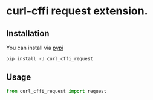 # curl-cffi request extension.

## Installation

You can install via [pypi](https://pypi.org/project/curl_cffi_request/)

```console
pip install -U curl_cffi_request
```

## Usage

```python
from curl_cffi_request import request
```
